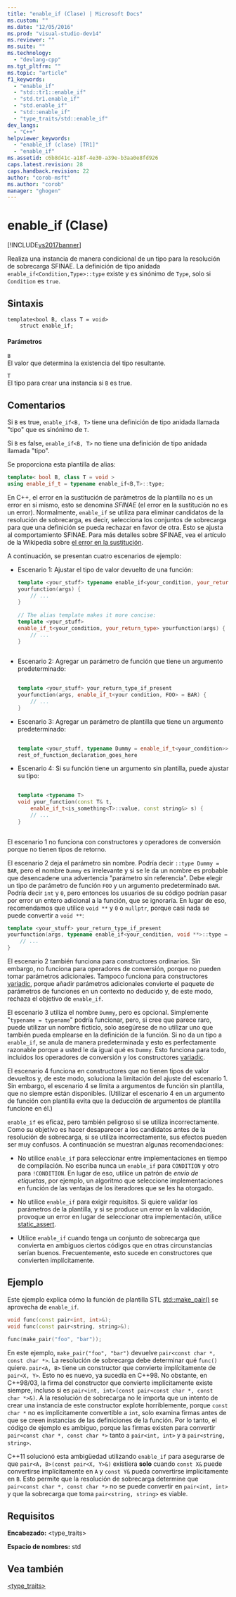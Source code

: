 ```yaml
---
title: "enable_if (Clase) | Microsoft Docs"
ms.custom: ""
ms.date: "12/05/2016"
ms.prod: "visual-studio-dev14"
ms.reviewer: ""
ms.suite: ""
ms.technology: 
  - "devlang-cpp"
ms.tgt_pltfrm: ""
ms.topic: "article"
f1_keywords: 
  - "enable_if"
  - "std::tr1::enable_if"
  - "std.tr1.enable_if"
  - "std.enable_if"
  - "std::enable_if"
  - "type_traits/std::enable_if"
dev_langs: 
  - "C++"
helpviewer_keywords: 
  - "enable_if (clase) [TR1]"
  - "enable_if"
ms.assetid: c6b8d41c-a18f-4e30-a39e-b3aa0e8fd926
caps.latest.revision: 28
caps.handback.revision: 22
author: "corob-msft"
ms.author: "corob"
manager: "ghogen"
---
```

# enable_if (Clase)
[!INCLUDE[vs2017banner](../assembler/inline/includes/vs2017banner.md)]

Realiza una instancia de manera condicional de un tipo para la resolución de sobrecarga SFINAE.  La definición de tipo anidada `enable_if<Condition,Type>::type` existe y es sinónimo de `Type`, solo si `Condition` es `true`.  
  
## Sintaxis  
  
```  
template<bool B, class T = void>  
    struct enable_if;  
```  
  
#### Parámetros  
 `B`  
 El valor que determina la existencia del tipo resultante.  
  
 `T`  
 El tipo para crear una instancia si `B` es true.  
  
## Comentarios  
 Si `B` es true, `enable_if<B, T>` tiene una definición de tipo anidada llamada "tipo" que es sinónimo de `T`.  
  
 Si `B` es false, `enable_if<B, T>` no tiene una definición de tipo anidada llamada "tipo".  
  
 Se proporciona esta plantilla de alias:  
  
```cpp  
template< bool B, class T = void >  
using enable_if_t = typename enable_if<B,T>::type;  
```  
  
 En C\+\+, el error en la sustitución de parámetros de la plantilla no es un error en sí mismo, esto se denomina *SFINAE* \(el error en la sustitución no es un error\).  Normalmente, `enable_if` se utiliza para eliminar candidatos de la resolución de sobrecarga, es decir, selecciona los conjuntos de sobrecarga para que una definición se pueda rechazar en favor de otra.  Esto se ajusta al comportamiento SFINAE.  Para más detalles sobre SFINAE, vea el artículo de la Wikipedia sobre [el error en la sustitución](http://go.microsoft.com/fwlink/?LinkId=394798).  
  
 A continuación, se presentan cuatro escenarios de ejemplo:  
  
-   Escenario 1: Ajustar el tipo de valor devuelto de una función:  
  
    ```cpp  
    template <your_stuff> typename enable_if<your_condition, your_return_type>::type  
    yourfunction(args) {  
        // ...  
    }  
  
    // The alias template makes it more concise:  
    template <your_stuff>  
    enable_if_t<your_condition, your_return_type> yourfunction(args) {  
        // ...  
    }  
  
    ```  
  
-   Escenario 2: Agregar un parámetro de función que tiene un argumento predeterminado:  
  
    ```cpp  
  
    template <your_stuff> your_return_type_if_present  
    yourfunction(args, enable_if_t<your condition, FOO> = BAR) {  
        // ...  
    }  
    ```  
  
-   Escenario 3: Agregar un parámetro de plantilla que tiene un argumento predeterminado:  
  
    ```cpp  
  
    template <your_stuff, typename Dummy = enable_if_t<your_condition>>  
    rest_of_function_declaration_goes_here  
    ```  
  
-   Escenario 4: Si su función tiene un argumento sin plantilla, puede ajustar su tipo:  
  
    ```cpp  
  
    template <typename T>  
    void your_function(const T& t,  
        enable_if_t<is_something<T>::value, const string&> s) {  
        // ...  
    }  
  
    ```  
  
 El escenario 1 no funciona con constructores y operadores de conversión porque no tienen tipos de retorno.  
  
 El escenario 2 deja el parámetro sin nombre.  Podría decir `::type Dummy = BAR`, pero el nombre `Dummy` es irrelevante y si se le da un nombre es probable que desencadene una advertencia "parámetro sin referencia".  Debe elegir un tipo de parámetro de función `FOO` y un argumento predeterminado `BAR`.  Podría decir `int` y `0`, pero entonces los usuarios de su código podrían pasar por error un entero adicional a la función, que se ignoraría.  En lugar de eso, recomendamos que utilice `void **` y `0` o `nullptr`, porque casi nada se puede convertir a `void **`:  
  
```cpp  
template <your_stuff> your_return_type_if_present   
yourfunction(args, typename enable_if<your_condition, void **>::type = nullptr) {  
    // ...  
}  
```  
  
 El escenario 2 también funciona para constructores ordinarios.  Sin embargo, no funciona para operadores de conversión, porque no pueden tomar parámetros adicionales.  Tampoco funciona para constructores [variadic](../cpp/ellipses-and-variadic-templates.md), porque añadir parámetros adicionales convierte el paquete de parámetros de funciones en un contexto no deducido y, de este modo, rechaza el objetivo de `enable_if`.  
  
 El escenario 3 utiliza el nombre `Dummy`, pero es opcional.  Simplemente "`typename = typename`" podría funcionar, pero, si cree que parece raro, puede utilizar un nombre ficticio, solo asegúrese de no utilizar uno que también pueda emplearse en la definición de la función.  Si no da un tipo a `enable_if`, se anula de manera predeterminada y esto es perfectamente razonable porque a usted le da igual qué es `Dummy`.  Esto funciona para todo, incluidos los operadores de conversión y los constructores [variadic](../cpp/ellipses-and-variadic-templates.md).  
  
 El escenario 4 funciona en constructores que no tienen tipos de valor devueltos y, de este modo, soluciona la limitación del ajuste del escenario 1.  Sin embargo, el escenario 4 se limita a argumentos de función sin plantilla, que no siempre están disponibles.  \(Utilizar el escenario 4 en un argumento de función con plantilla evita que la deducción de argumentos de plantilla funcione en él.\)  
  
 `enable_if` es eficaz, pero también peligroso si se utiliza incorrectamente.  Como su objetivo es hacer desaparecer a los candidatos antes de la resolución de sobrecarga, si se utiliza incorrectamente, sus efectos pueden ser muy confusos.  A continuación se muestran algunas recomendaciones:  
  
-   No utilice `enable_if` para seleccionar entre implementaciones en tiempo de compilación.  No escriba nunca un `enable_if` para `CONDITION` y otro para `!CONDITION`.  En lugar de eso, utilice un patrón de *envío de etiquetas*, por ejemplo, un algoritmo que seleccione implementaciones en función de las ventajas de los iteradores que se les ha otorgado.  
  
-   No utilice `enable_if` para exigir requisitos.  Si quiere validar los parámetros de la plantilla, y si se produce un error en la validación, provoque un error en lugar de seleccionar otra implementación, utilice [static\_assert](../cpp/static-assert.md).  
  
-   Utilice `enable_if` cuando tenga un conjunto de sobrecarga que convierta en ambiguos ciertos códigos que en otras circunstancias serían buenos.  Frecuentemente, esto sucede en constructores que convierten implícitamente.  
  
## Ejemplo  
 Este ejemplo explica cómo la función de plantilla STL [std::make\_pair\(\)](../Topic/make_pair.md) se aprovecha de `enable_if`.  
  
```cpp  
void func(const pair<int, int>&);  
void func(const pair<string, string>&);  
  
func(make_pair("foo", "bar"));  
```  
  
 En este ejemplo, `make_pair("foo", "bar")` devuelve `pair<const char *, const char *>`.  La resolución de sobrecarga debe determinar qué `func()` quiere.  `pair<A, B>` tiene un constructor que convierte implícitamente de `pair<X, Y>`.  Esto no es nuevo, ya sucedía en C\+\+98.  No obstante, en C\+\+98\/03, la firma del constructor que convierte implícitamente existe siempre, incluso si es `pair<int, int>(const pair<const char *, const char *>&)`.  A la resolución de sobrecarga no le importa que un intento de crear una instancia de este constructor explote horriblemente, porque `const char *` no es implícitamente convertible a `int`, solo examina firmas antes de que se creen instancias de las definiciones de la función.  Por lo tanto, el código de ejemplo es ambiguo, porque las firmas existen para convertir `pair<const char *, const char *>` tanto a `pair<int, int>` y a `pair<string, string>`.  
  
 C\+\+11 solucionó esta ambigüedad utilizando `enable_if` para asegurarse de que `pair<A, B>(const pair<X, Y>&)` existiera **solo** cuando `const X&` puede convertirse implícitamente en `A` y `const Y&` pueda convertirse implícitamente en `B`.  Esto permite que la resolución de sobrecarga determine que `pair<const char *, const char *>` no se puede convertir en `pair<int, int>` y que la sobrecarga que toma `pair<string, string>` es viable.  
  
## Requisitos  
 **Encabezado:** \<type\_traits\>  
  
 **Espacio de nombres:** std  
  
## Vea también  
 [\<type\_traits\>](../standard-library/type-traits.md)